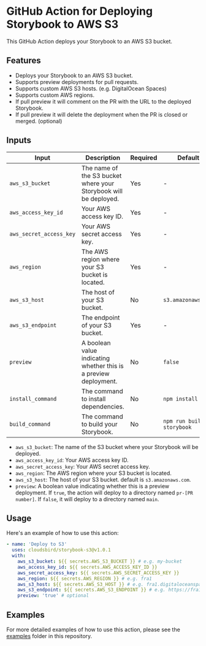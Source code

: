 # GitHub Action for Deploying Storybook to AWS S3

This GitHub Action deploys your Storybook to an AWS S3 bucket.

## Features

- Deploys your Storybook to an AWS S3 bucket.
- Supports preview deployments for pull requests.
- Supports custom AWS S3 hosts. (e.g. DigitalOcean Spaces)
- Supports custom AWS regions.
- If pull preview it will comment on the PR with the URL to the deployed Storybook.
- If pull preview it will delete the deployment when the PR is closed or merged. (optional)

## Inputs

| Input  | Description | Required | Default |
| ------ | ----------- | -------- | ------- |
| `aws_s3_bucket` | The name of the S3 bucket where your Storybook will be deployed. | Yes | - |
| `aws_access_key_id` | Your AWS access key ID. | Yes | - |
| `aws_secret_access_key` | Your AWS secret access key. | Yes | - |
| `aws_region` | The AWS region where your S3 bucket is located. | Yes | - |
| `aws_s3_host` | The host of your S3 bucket. | No | `s3.amazonaws.com` |
| `aws_s3_endpoint` | The endpoint of your S3 bucket. | Yes | - |
| `preview` | A boolean value indicating whether this is a preview deployment. | No | `false` |
| `install_command` | The command to install dependencies. | No | `npm install` |
| `build_command` | The command to build your Storybook. | No | `npm run build-storybook` |

- `aws_s3_bucket`: The name of the S3 bucket where your Storybook will be deployed.
- `aws_access_key_id`: Your AWS access key ID.
- `aws_secret_access_key`: Your AWS secret access key.
- `aws_region`: The AWS region where your S3 bucket is located.
- `aws_s3_host`: The host of your S3 bucket. default is `s3.amazonaws.com`.
- `preview`: A boolean value indicating whether this is a preview deployment. If `true`, the action will deploy to a directory named `pr-[PR number]`. If `false`, it will deploy to a directory named `main`.

## Usage

Here's an example of how to use this action:

```yaml
- name: 'Deploy to S3'
  uses: cloudsbird/storybook-s3@v1.0.1
  with:
    aws_s3_bucket: ${{ secrets.AWS_S3_BUCKET }} # e.g. my-bucket
    aws_access_key_id: ${{ secrets.AWS_ACCESS_KEY_ID }}
    aws_secret_access_key: ${{ secrets.AWS_SECRET_ACCESS_KEY }}
    aws_region: ${{ secrets.AWS_REGION }} # e.g. fra1
    aws_s3_host: ${{ secrets.AWS_S3_HOST }} # e.g. fra1.digitaloceanspaces.com
    aws_s3_endpoint: ${{ secrets.AWS_S3_ENDPOINT }} # e.g. https://fra1.digitaloceanspaces.com
    preview: 'true' # optional

```

## Examples

For more detailed examples of how to use this action, please see the [examples](./examples) folder in this repository.
